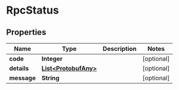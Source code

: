 

# RpcStatus


## Properties

Name | Type | Description | Notes
------------ | ------------- | ------------- | -------------
**code** | **Integer** |  |  [optional]
**details** | [**List&lt;ProtobufAny&gt;**](ProtobufAny.md) |  |  [optional]
**message** | **String** |  |  [optional]



